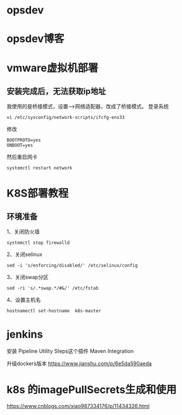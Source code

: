 # opsdev
opsdev博客
==========
# vmware虚拟机部署
## 安装完成后，无法获取ip地址
我使用的是桥接模式，设置-->网络适配器，改成了桥接模式。
登录系统
```
vi /etc/sysconfig/network-scripts/ifcfg-ens33
```
修改 
```
BOOTPROTO=yes
ONBOOT=yes
```
然后重启网卡
```
systemctl restart network
```

# K8S部署教程
## 环境准备
1、关闭防火墙
```
systemctl stop firewalld
```
2、关闭selinux
```
sed -i 's/enforcing/disabled/' /etc/selinux/config
```
3、关闭swap分区
```
sed -ri 's/.*swap.*/#&/' /etc/fstab
```
4、设置主机名
```
hostnamectl set-hostname  k8s-master
```
 
 # jenkins
安装 Pipeline Utility Steps这个插件
Maven Integration

升级dockers版本
https://www.jianshu.com/p/6e5da590aeda


# k8s 的imagePullSecrets生成和使用
https://www.cnblogs.com/xiao987334176/p/11434326.html
